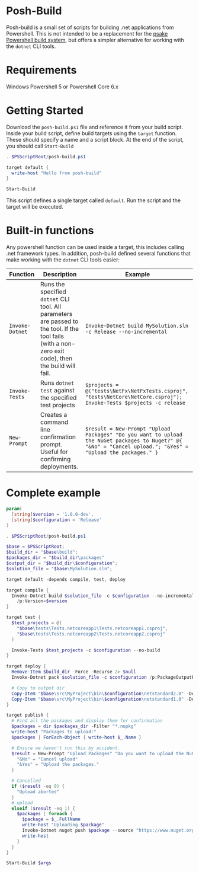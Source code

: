 # Posh-Build

Posh-build is a small set of scripts for building .net applications from Powershell. This is not intended to be a replacement for the [psake Powershell build system](https://github.com/psake/psake/), but offers a simpler alternative for working with the `dotnet` CLI tools.

# Requirements

Windows Powershell 5 or Powershell Core 6.x

# Getting Started

Download the `posh-build.ps1` file and reference it from your build script. Inside your build script, define build targets using the `target` function. These should specify a name and a script block. At the end of the script, you should call `Start-Build`

```powershell
. $PSScriptRoot/posh-build.ps1

target default {
  write-host "Hello from posh-build"
}

Start-Build
```

This script defines a single target called `default`. Run the script and the target will be executed.

# Built-in functions

Any powershell function can be used inside a target, this includes calling .net framework types. In addition, posh-build defined several functions that make working with the `dotnet` CLI tools easier:

| Function             | Description | Example |
| -------------------- | ----------- | ------- |
| `Invoke-Dotnet`      | Runs the specified `dotnet` CLI tool. All parameters are passed to the tool. If the tool fails (with a non-zero exit code), then the build will fail. | `Invoke-Dotnet build MySolution.sln -c Release --no-incremental` |
| `Invoke-Tests`       | Runs `dotnet test` against the specified test projects | `$projects = @("tests\NetFx\NetFxTests.csproj", "tests\NetCore\NetCore.csproj"); Invoke-Tests $projects -c release` |
| `New-Prompt`         | Creates a command line confirmation prompt. Useful for confirming deployments. | `$result = New-Prompt "Upload Packages" "Do you want to upload the NuGet packages to Nuget?" @{ "&No" = "Cancel upload."; "&Yes" = "Upload the packages." }` |

# Complete example

```powershell
param(
  [string]$version = '1.0.0-dev',
  [string]$configuration = 'Release'
)

. $PSScriptRoot/posh-build.ps1

$base = $PSScriptRoot;
$build_dir = "$base\build";
$packages_dir = "$build_dir\packages"
$output_dir = "$build_dir\$configuration";
$solution_file = "$base\MySolution.sln";

target default -depends compile, test, deploy

target compile {
  Invoke-Dotnet build $solution_file -c $configuration --no-incremental `
    /p:Version=$version
}

target test {
  $test_projects = @(
    "$base\tests\Tests.netcoreapp1\Tests.netcoreapp1.csproj",
    "$base\tests\Tests.netcoreapp2\Tests.netcoreapp2.csproj"
  )

  Invoke-Tests $test_projects -c $configuration --no-build
}

target deploy {
  Remove-Item $build_dir -Force -Recurse 2> $null
  Invoke-Dotnet pack $solution_file -c $configuration /p:PackageOutputPath=$build_dir\Packages /p:Version=$version

  # Copy to output dir
  Copy-Item "$base\src\MyProject\bin\$configuration\netstandard2.0" -Destination "$output_dir\MyProject-netstandard2.0" -Recurse
  Copy-Item "$base\src\MyProject\bin\$configuration\netstandard1.0" -Destination "$output_dir\MyProject-netstandard1.0" -Recurse
}

target publish {
  # Find all the packages and display them for confirmation
  $packages = dir $packages_dir -Filter "*.nupkg"
  write-host "Packages to upload:"
  $packages | ForEach-Object { write-host $_.Name }

  # Ensure we haven't run this by accident.
  $result = New-Prompt "Upload Packages" "Do you want to upload the NuGet packages?" @{
    "&No" = "Cancel upload"
    "&Yes" = "Upload the packages."
  }

  # Cancelled
  if ($result -eq 0) {
    "Upload aborted"
  }
  # upload
  elseif ($result -eq 1) {
    $packages | foreach {
      $package = $_.FullName
      write-host "Uploading $package"
      Invoke-Dotnet nuget push $package --source "https://www.nuget.org/api/v2/package"
      write-host
    }
  }
}

Start-Build $args
```